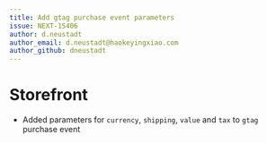 ```yaml
---
title: Add gtag purchase event parameters
issue: NEXT-15406
author: d.neustadt
author_email: d.neustadt@haokeyingxiao.com 
author_github: dneustadt
---
```

# Storefront
* Added parameters for `currency`, `shipping`, `value` and `tax` to `gtag` purchase event
